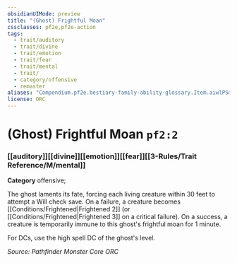 ```yaml
---
obsidianUIMode: preview
title: "(Ghost) Frightful Moan"
cssclasses: pf2e,pf2e-action
tags:
  - trait/auditory
  - trait/divine
  - trait/emotion
  - trait/fear
  - trait/mental
  - trait/
  - category/offensive
  - remaster
aliases: "Compendium.pf2e.bestiary-family-ability-glossary.Item.aiwlPSmNY9b6Psvd"
license: ORC
---
```

# (Ghost) Frightful Moan `pf2:2`

### [[auditory]][[divine]][[emotion]][[fear]][[3-Rules/Trait Reference/M/mental]]

**Category** offensive; 




The ghost laments its fate, forcing each living creature within 30 feet to attempt a Will check save. On a failure, a creature becomes [[Conditions/Frightened|Frightened 2]] (or [[Conditions/Frightened|Frightened 3]] on a critical failure). On a success, a creature is temporarily immune to this ghost's frightful moan for 1 minute.

For DCs, use the high spell DC of the ghost's level.

*Source: Pathfinder Monster Core*
*ORC*